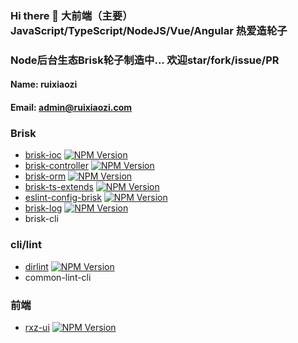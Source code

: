 ### Hi there 👋 大前端（主要）JavaScript/TypeScript/NodeJS/Vue/Angular 热爱造轮子

### Node后台生态Brisk轮子制造中... 欢迎star/fork/issue/PR

#### Name: ruixiaozi
#### Email: admin@ruixiaozi.com

### Brisk

+ [brisk-ioc](https://github.com/ruixiaozi/brisk-ioc) <a href="https://www.npmjs.com/package/brisk-ioc"><img src="https://img.shields.io/npm/v/brisk-ioc.svg" alt="NPM Version" /></a>
+ [brisk-controller](https://github.com/ruixiaozi/brisk-controller) <a href="https://www.npmjs.com/package/brisk-controller"><img src="https://img.shields.io/npm/v/brisk-controller.svg" alt="NPM Version" /></a>
+ [brisk-orm](https://github.com/ruixiaozi/brisk-orm) <a href="https://www.npmjs.com/package/brisk-orm"><img src="https://img.shields.io/npm/v/brisk-orm.svg" alt="NPM Version" /></a>
+ [brisk-ts-extends](https://github.com/ruixiaozi/brisk-ts-extends) <a href="https://www.npmjs.com/package/brisk-ts-extends"><img src="https://img.shields.io/npm/v/brisk-ts-extends.svg" alt="NPM Version" /></a>
+ [eslint-config-brisk](https://github.com/ruixiaozi/eslint-config-brisk) <a href="https://www.npmjs.com/package/eslint-config-brisk"><img src="https://img.shields.io/npm/v/eslint-config-brisk.svg" alt="NPM Version" /></a>
+ [brisk-log](https://github.com/ruixiaozi/brisk-log) <a href="https://www.npmjs.com/package/brisk-log"><img src="https://img.shields.io/npm/v/brisk-log.svg" alt="NPM Version" /></a>
+ brisk-cli

### cli/lint

+ [dirlint](https://github.com/ruixiaozi/dirlint) <a href="https://www.npmjs.com/package/dirlint"><img src="https://img.shields.io/npm/v/dirlint.svg" alt="NPM Version" /></a>
+ common-lint-cli

<!--
**ruixiaozi/ruixiaozi** is a ✨ _special_ ✨ repository because its `README.md` (this file) appears on your GitHub profile.

Here are some ideas to get you started:

- 🔭 I’m currently working on ...
- 🌱 I’m currently learning ...
- 👯 I’m looking to collaborate on ...
- 🤔 I’m looking for help with ...
- 💬 Ask me about ...
- 📫 How to reach me: ...
- 😄 Pronouns: ...
- ⚡ Fun fact: ...
-->
### 前端

+ [rxz-ui](https://github.com/ruixiaozi/rxz-ui) <a href="https://www.npmjs.com/package/rxz-ui"><img src="https://img.shields.io/npm/v/rxz-ui.svg" alt="NPM Version" /></a>
